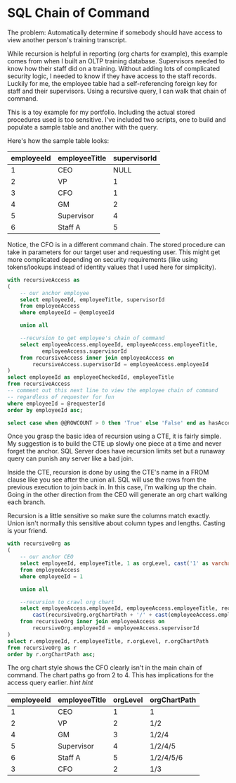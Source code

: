 # SQL Chain of Command

The problem: Automatically determine if somebody should have access to view another person's training transcript.

While recursion is helpful in reporting (org charts for example), this example comes from when I built an OLTP training database.  Supervisors needed to know how their staff did on a training.  Without adding lots of complicated security logic, I needed to know if they have access to the staff records.  Luckily for me, the employee table had a self-referencing foreign key for staff and their supervisors.  Using a recursive query, I can walk that chain of command.

This is a toy example for my portfolio.  Including the actual stored procedures used is too sensitive.  I've included two scripts, one to build and populate a sample table and another with the query.

Here's how the sample table looks:

employeeId	|employeeTitle	|supervisorId
------------|---------------|------------
1	|CEO	|NULL
2	|VP	|1
3	|CFO	|1
4	|GM	|2
5	|Supervisor	|4
6	|Staff A	|5

Notice, the CFO is in a different command chain.  The stored procedure can take in parameters for our target user and requesting user.  This might get more complicated depending on security requirements (like using tokens/lookups instead of identity values that I used here for simplicity).

```sql
with recursiveAccess as
(
	-- our anchor employee 
	select employeeId, employeeTitle, supervisorId
	from employeeAccess
	where employeeId = @employeeId

	union all

	--recursion to get employee's chain of command
	select employeeAccess.employeeId, employeeAccess.employeeTitle, 
	       employeeAccess.supervisorId
	from recursiveAccess inner join employeeAccess on
		recursiveAccess.supervisorId = employeeAccess.employeeId
)
select employeeId as employeeCheckedId, employeeTitle
from recursiveAccess
-- comment out this next line to view the employee chain of command 
-- regardless of requester for fun
where employeeId = @requesterId  
order by employeeId asc;

select case when @@ROWCOUNT > 0 then 'True' else 'False' end as hasAccess; 
```

Once you grasp the basic idea of recursion using a CTE, it is fairly simple.  My suggestion is to build the CTE up slowly one piece at a time and never forget the anchor.  SQL Server does have recursion limits set but a runaway query can punish any server like a bad join.

Inside the CTE, recursion is done by using the CTE's name in a FROM clause like you see after the union all.  SQL will use the rows from the previous execution to join back in.  In this case, I'm walking up the chain.  Going in the other direction from the CEO will generate an org chart walking each branch.  

Recursion is a little sensitive so make sure the columns match exactly.  Union isn't normally this sensitive about column types and lengths.  Casting is your friend.

```sql
with recursiveOrg as
(
	-- our anchor CEO
	select employeeId, employeeTitle, 1 as orgLevel, cast('1' as varchar(20)) as orgChartPath
	from employeeAccess
	where employeeId = 1

	union all

	--recursion to crawl org chart
	select employeeAccess.employeeId, employeeAccess.employeeTitle, recursiveOrg.orgLevel + 1 as "level",
		cast(recursiveOrg.orgChartPath + '/' + cast(employeeAccess.employeeId as varchar(5)) as varchar(20)) as orgChartPath
	from recursiveOrg inner join employeeAccess on
		recursiveOrg.employeeId = employeeAccess.supervisorId
)
select r.employeeId, r.employeeTitle, r.orgLevel, r.orgChartPath
from recursiveOrg as r
order by r.orgChartPath asc;
```

The org chart style shows the CFO clearly isn't in the main chain of command.  The chart paths go from 2 to 4.  This has implications for the access query earlier.  *hint hint*

employeeId	|employeeTitle	|orgLevel	|orgChartPath
------------|---------------|-----------|------------
1	|CEO	|1	|1
2	|VP	|2	|1/2
4	|GM	|3	|1/2/4
5	|Supervisor	|4	|1/2/4/5
6	|Staff A	|5	|1/2/4/5/6
3	|CFO	|2	|1/3